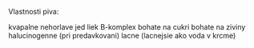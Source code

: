 Vlastnosti piva: 

kvapalne
nehorlave
jed
liek
B-komplex
bohate na cukri
bohate na ziviny
halucinogenne (pri predavkovani)
lacne (lacnejsie ako voda v krcme)
